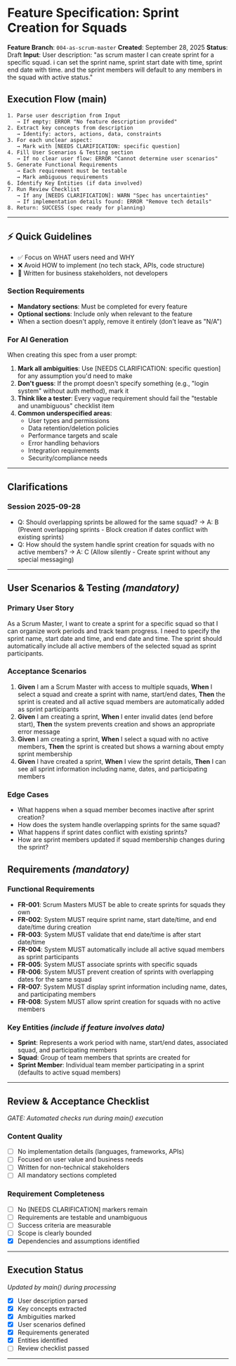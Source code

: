 # Feature Specification: Sprint Creation for Squads

**Feature Branch**: `004-as-scrum-master`
**Created**: September 28, 2025
**Status**: Draft
**Input**: User description: "as scrum master I can create sprint for a specific squad. i can set the sprint name, sprint start date with time, sprint end date with time. and the sprint members will default to any members in the squad with active status."

## Execution Flow (main)
```
1. Parse user description from Input
   → If empty: ERROR "No feature description provided"
2. Extract key concepts from description
   → Identify: actors, actions, data, constraints
3. For each unclear aspect:
   → Mark with [NEEDS CLARIFICATION: specific question]
4. Fill User Scenarios & Testing section
   → If no clear user flow: ERROR "Cannot determine user scenarios"
5. Generate Functional Requirements
   → Each requirement must be testable
   → Mark ambiguous requirements
6. Identify Key Entities (if data involved)
7. Run Review Checklist
   → If any [NEEDS CLARIFICATION]: WARN "Spec has uncertainties"
   → If implementation details found: ERROR "Remove tech details"
8. Return: SUCCESS (spec ready for planning)
```

---

## ⚡ Quick Guidelines
- ✅ Focus on WHAT users need and WHY
- ❌ Avoid HOW to implement (no tech stack, APIs, code structure)
- 👥 Written for business stakeholders, not developers

### Section Requirements
- **Mandatory sections**: Must be completed for every feature
- **Optional sections**: Include only when relevant to the feature
- When a section doesn't apply, remove it entirely (don't leave as "N/A")

### For AI Generation
When creating this spec from a user prompt:
1. **Mark all ambiguities**: Use [NEEDS CLARIFICATION: specific question] for any assumption you'd need to make
2. **Don't guess**: If the prompt doesn't specify something (e.g., "login system" without auth method), mark it
3. **Think like a tester**: Every vague requirement should fail the "testable and unambiguous" checklist item
4. **Common underspecified areas**:
   - User types and permissions
   - Data retention/deletion policies
   - Performance targets and scale
   - Error handling behaviors
   - Integration requirements
   - Security/compliance needs

---

## Clarifications

### Session 2025-09-28
- Q: Should overlapping sprints be allowed for the same squad? → A: B (Prevent overlapping sprints - Block creation if dates conflict with existing sprints)
- Q: How should the system handle sprint creation for squads with no active members? → A: C (Allow silently - Create sprint without any special messaging)

---

## User Scenarios & Testing *(mandatory)*

### Primary User Story
As a Scrum Master, I want to create a sprint for a specific squad so that I can organize work periods and track team progress. I need to specify the sprint name, start date and time, and end date and time. The sprint should automatically include all active members of the selected squad as sprint participants.

### Acceptance Scenarios
1. **Given** I am a Scrum Master with access to multiple squads, **When** I select a squad and create a sprint with name, start/end dates, **Then** the sprint is created and all active squad members are automatically added as sprint participants
2. **Given** I am creating a sprint, **When** I enter invalid dates (end before start), **Then** the system prevents creation and shows an appropriate error message
3. **Given** I am creating a sprint, **When** I select a squad with no active members, **Then** the sprint is created but shows a warning about empty sprint membership
4. **Given** I have created a sprint, **When** I view the sprint details, **Then** I can see all sprint information including name, dates, and participating members

### Edge Cases
- What happens when a squad member becomes inactive after sprint creation?
- How does the system handle overlapping sprints for the same squad?
- What happens if sprint dates conflict with existing sprints?
- How are sprint members updated if squad membership changes during the sprint?

## Requirements *(mandatory)*

### Functional Requirements
- **FR-001**: Scrum Masters MUST be able to create sprints for squads they own
- **FR-002**: System MUST require sprint name, start date/time, and end date/time during creation
- **FR-003**: System MUST validate that end date/time is after start date/time
- **FR-004**: System MUST automatically include all active squad members as sprint participants
- **FR-005**: System MUST associate sprints with specific squads
- **FR-006**: System MUST prevent creation of sprints with overlapping dates for the same squad
- **FR-007**: System MUST display sprint information including name, dates, and participating members
- **FR-008**: System MUST allow sprint creation for squads with no active members

### Key Entities *(include if feature involves data)*
- **Sprint**: Represents a work period with name, start/end dates, associated squad, and participating members
- **Squad**: Group of team members that sprints are created for
- **Sprint Member**: Individual team member participating in a sprint (defaults to active squad members)

---

## Review & Acceptance Checklist
*GATE: Automated checks run during main() execution*

### Content Quality
- [ ] No implementation details (languages, frameworks, APIs)
- [ ] Focused on user value and business needs
- [ ] Written for non-technical stakeholders
- [ ] All mandatory sections completed

### Requirement Completeness
- [ ] No [NEEDS CLARIFICATION] markers remain
- [ ] Requirements are testable and unambiguous
- [ ] Success criteria are measurable
- [ ] Scope is clearly bounded
- [x] Dependencies and assumptions identified

---

## Execution Status
*Updated by main() during processing*

- [x] User description parsed
- [x] Key concepts extracted
- [x] Ambiguities marked
- [x] User scenarios defined
- [x] Requirements generated
- [x] Entities identified
- [ ] Review checklist passed

---
